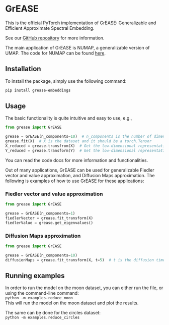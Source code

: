 # GrEASE

<p align="center">

[//]: # (This is the official PyTorch implementation of GrEASE from the paper ["Generalizable Spectral Embedding with Applications to UMAP]&#40;&#41;.<br>)
This is the official PyTorch implementation of GrEASE: Generalizable and Efficient Approximate Spectral Embedding.

See our [GitHub repository](https://github.com/shaham-lab/GrEASE) for more information.

The main application of GrEASE is NUMAP, a generalizable version of UMAP. The code for NUMAP can be found [here](https://github.com/shaham-lab/NUMAP).

## Installation
To install the package, simply use the following command:

```bash
pip install grease-embeddings
```

## Usage

The basic functionality is quite intuitive and easy to use, e.g.,

```python
from grease import GrEASE

grease = GrEASE(n_components=10)  # n_components is the number of dimensions in the low-dimensional representation
grease.fit(X)  # X is the dataset and it should be a torch.Tensor
X_reduced = grease.transfrom(X)  # Get the low-dimensional representation of the dataset
Y_reduced = grease.transform(Y)  # Get the low-dimensional representation of a test dataset

```

You can read the code docs for more information and functionalities.<br>

Out of many applications, GrEASE can be used for generalizable Fiedler vector and value approximation, and Diffusion Maps approximation. The following is examples of how to use GrEASE for these applications:

### Fiedler vector and value approximation

```python
from grease import GrEASE

grease = GrEASE(n_components=1)
fiedlerVector = grease.fit_transform(X)
fiedlerValue = grease.get_eigenvalues()
```

### Diffusion Maps approximation

```python
from grease import GrEASE

grease = GrEASE(n_components=10)
diffusionMaps = grease.fit_transform(X, t=5)  # t is the diffusion time
```

## Running examples

In order to run the model on the moon dataset, you can either run the file, or using the command-line command:<br>
`python -m examples.reduce_moon`<br>
This will run the model on the moon dataset and plot the results.

The same can be done for the circles dataset:<br>
`python -m examples.reduce_circles`<br>




[//]: # (## Citation)

[//]: # ()
[//]: # (```)

[//]: # ()
[//]: # (@inproceedings{shaham2018,)

[//]: # (author = {Uri Shaham and Kelly Stanton and Henri Li and Boaz Nadler and Ronen Basri and Yuval Kluger},)

[//]: # (title = {SpectralNet: Spectral Clustering Using Deep Neural Networks},)

[//]: # (booktitle = {Proc. ICLR 2018},)

[//]: # (year = {2018})

[//]: # (})

[//]: # ()
[//]: # (```)
